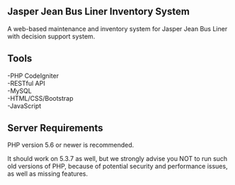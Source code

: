 ## Jasper Jean Bus Liner Inventory System
A web-based maintenance and inventory system for Jasper Jean Bus Liner with decision support system.

## Tools

-PHP CodeIgniter<br>
-RESTful API<br>
-MySQL<br>
-HTML/CSS/Bootstrap<br>
-JavaScript<br>

## Server Requirements

PHP version 5.6 or newer is recommended.<br>

It should work on 5.3.7 as well, but we strongly advise you NOT to run
such old versions of PHP, because of potential security and performance
issues, as well as missing features.
